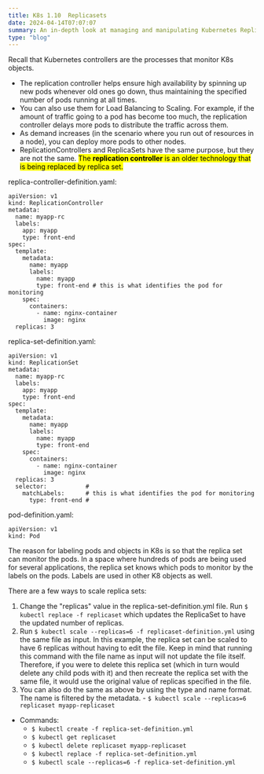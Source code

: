 ```yaml
---
title: K8s 1.10  Replicasets
date: 2024-04-14T07:07:07
summary: An in-depth look at managing and manipulating Kubernetes Replicasets.
type: "blog"
---
```

Recall that Kubernetes controllers are the processes that monitor K8s objects.
- The replication controller helps ensure high availability by spinning up new pods whenever old ones go down, thus maintaining the specified number of pods running at all times.
- You can also use them for Load Balancing to Scaling. For example, if the amount of traffic going to a pod has become too much, the replication controller delays more pods to distribute the traffic across them.
- As demand increases (in the scenario where you run out of resources in a node), you can deploy more pods to other nodes.
- ReplicationControllers and ReplicaSets have the same purpose, but they are not the same. <mark>The **replication controller** is an older technology that is being replaced by replica set.</mark>

replica-controller-definition.yaml:
```
apiVersion: v1
kind: ReplicationController
metadata:
  name: myapp-rc
  labels:
    app: myapp
    type: front-end
spec:
  template:
    metadata:
	  name: myapp
      labels:
        name: myapp
        type: front-end # this is what identifies the pod for monitoring
    spec:
      containers:
        - name: nginx-container
          image: nginx
  replicas: 3
```

replica-set-definition.yaml:
```
apiVersion: v1
kind: ReplicationSet
metadata:
  name: myapp-rc
  labels:
    app: myapp
    type: front-end
spec:
  template:
    metadata:
	  name: myapp
      labels:
        name: myapp
        type: front-end
    spec:
      containers:
        - name: nginx-container
          image: nginx
  replicas: 3
  selector:           #
    matchLabels:      # this is what identifies the pod for monitoring
      type: front-end # 
```

pod-definition.yaml:
```
apiVersion: v1
kind: Pod
```

The reason for labeling pods and objects in K8s is so that the replica set can monitor the pods. In a space where hundreds of pods are being used for several applications, the replica set knows which pods to monitor by the labels on the pods. Labels are used in other K8 objects as well.

There are a few ways to scale replica sets:
  1) Change the "replicas" value in the replica-set-definition.yml file. 
     Run `$ kubectl replace -f replicaset` which updates the ReplicaSet to have the updated number of replicas.
  3) Run `$ kubectl scale --replicas=6 -f replicaset-definition.yml` using the same file as input. In this example, the replica set can be scaled to have 6 replicas without having to edit the file. Keep in mind that running this command with the file name as input will not update the file itself. Therefore, if you were to delete this replica set (which in turn would delete any child pods with it) and then recreate the replica set with the same file, it would use the original value of replicas specified in the file.
  4) You can also do the same as above by using the type and name format. The name is filtered by the metadata.
    - `$ kubectl scale --replicas=6 replicaset myapp-replicaset`

- Commands:
  - `$ kubectl create -f replica-set-definition.yml`
  - `$ kubectl get replicaset`
  - `$ kubectl delete replicaset myapp-replicaset`
  - `$ kubectl replace -f replica-set-definition.yml`
  - `$ kubectl scale --replicas=6 -f replica-set-definition.yml`
